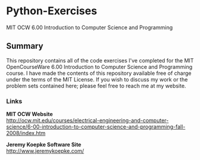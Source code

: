 # Python-Exercises
MIT OCW 6.00 Introduction to Computer Science and Programming

## Summary
This repository contains all of the code exercises I've completed for the MIT OpenCourseWare 6.00 Introduction to Computer Science and Programming course. I have made the contents of this repository available free of charge under the terms of the MIT License. If you wish to discuss my work or the problem sets contained here; please feel free to reach me at my website.

### Links
<b>MIT OCW Website</b><br>
http://ocw.mit.edu/courses/electrical-engineering-and-computer-science/6-00-introduction-to-computer-science-and-programming-fall-2008/index.htm

<b>Jeremy Koepke Software Site</b><br>
http://www.jeremykoepke.com/
